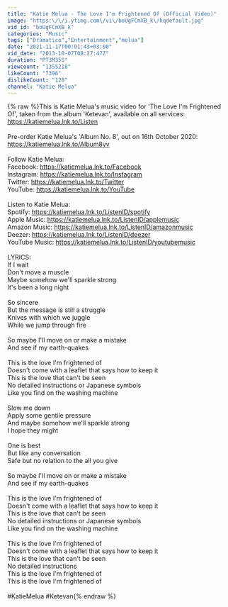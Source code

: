 ```yaml
---
title: "Katie Melua - The Love I'm Frightened Of (Official Video)"
image: "https:\/\/i.ytimg.com\/vi\/boUgFCmXB_k\/hqdefault.jpg"
vid_id: "boUgFCmXB_k"
categories: "Music"
tags: ["Dramatico","Entertainment","melua"]
date: "2021-11-17T00:01:43+03:00"
vid_date: "2013-10-07T08:27:47Z"
duration: "PT3M35S"
viewcount: "1355218"
likeCount: "7396"
dislikeCount: "128"
channel: "Katie Melua"
---
```

{% raw %}This is Katie Melua's music video for 'The Love I'm Frightened Of', taken from the album 'Ketevan', available on all services: <a rel="nofollow" target="blank" href="https://katiemelua.lnk.to/Listen">https://katiemelua.lnk.to/Listen</a> <br /><br />Pre-order Katie Melua's 'Album No. 8', out on 16th October 2020: <a rel="nofollow" target="blank" href="https://katiemelua.lnk.to/Album8yv">https://katiemelua.lnk.to/Album8yv</a><br /><br />Follow Katie Melua:<br />Facebook: <a rel="nofollow" target="blank" href="https://katiemelua.lnk.to/Facebook">https://katiemelua.lnk.to/Facebook</a> <br />Instagram: <a rel="nofollow" target="blank" href="https://katiemelua.lnk.to/Instagram">https://katiemelua.lnk.to/Instagram</a> <br />Twitter: <a rel="nofollow" target="blank" href="https://katiemelua.lnk.to/Twitter">https://katiemelua.lnk.to/Twitter</a> <br />YouTube: <a rel="nofollow" target="blank" href="https://katiemelua.lnk.to/YouTube">https://katiemelua.lnk.to/YouTube</a> <br /><br />Listen to Katie Melua: <br />Spotify: <a rel="nofollow" target="blank" href="https://katiemelua.lnk.to/ListenID/spotify">https://katiemelua.lnk.to/ListenID/spotify</a><br />Apple Music: <a rel="nofollow" target="blank" href="https://katiemelua.lnk.to/ListenID/applemusic">https://katiemelua.lnk.to/ListenID/applemusic</a><br />Amazon Music: <a rel="nofollow" target="blank" href="https://katiemelua.lnk.to/ListenID/amazonmusic">https://katiemelua.lnk.to/ListenID/amazonmusic</a><br />Deezer: <a rel="nofollow" target="blank" href="https://katiemelua.lnk.to/ListenID/deezer">https://katiemelua.lnk.to/ListenID/deezer</a><br />YouTube Music: <a rel="nofollow" target="blank" href="https://katiemelua.lnk.to/ListenID/youtubemusic">https://katiemelua.lnk.to/ListenID/youtubemusic</a><br /><br />LYRICS:<br />If I wait<br />Don't move a muscle<br />Maybe somehow we'll sparkle strong<br />It's been a long night<br /><br />So sincere<br />But the message is still a struggle<br />Knives with which we juggle<br />While we jump through fire<br /><br />So maybe I'll move on or make a mistake<br />And see if my earth-quakes<br /><br />This is the love I'm frightened of<br />Doesn't come with a leaflet that says how to keep it<br />This is the love that can't be seen<br />No detailed instructions or Japanese symbols<br />Like you find on the washing machine<br /><br />Slow me down<br />Apply some gentile pressure<br />And maybe somehow we'll sparkle strong<br />I hope they might<br /><br />One is best<br />But like any conversation<br />Safe but no relation to the all you give<br /><br />So maybe I'll move on or make a mistake<br />And see if my earth-quakes<br /><br />This is the love I'm frightened of<br />Doesn't come with a leaflet that says how to keep it<br />This is the love that can't be seen<br />No detailed instructions or Japanese symbols<br />Like you find on the washing machine<br /><br />This is the love I'm frightened of<br />Doesn't come with a leaflet that says how to keep it<br />This is the love that can't be seen<br />No detailed instructions<br />This is the love I'm frightened of<br />This is the love I'm frightened of<br /><br />#KatieMelua #Ketevan{% endraw %}
